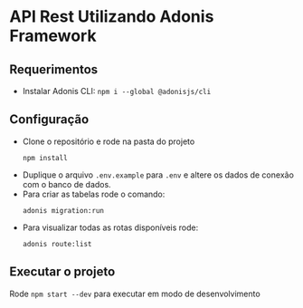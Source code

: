 # API Rest Utilizando Adonis Framework

## Requerimentos 

- Instalar Adonis CLI: `npm i --global @adonisjs/cli`

## Configuração

- Clone o repositório e rode na pasta do projeto 
  ```
  npm install
  ```
- Duplique o arquivo `.env.example` para `.env` e altere os dados de conexão com o banco de dados.
- Para criar as tabelas rode o comando:
  ``` 
  adonis migration:run
  ```
- Para visualizar todas as rotas disponíveis rode:
  ```
  adonis route:list
  ```

## Executar o projeto

Rode `npm start --dev` para executar em modo de desenvolvimento
